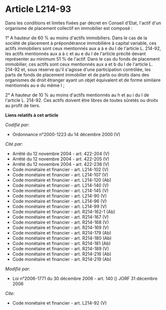 # Article L214-93

Dans les conditions et limites fixées par décret en Conseil d'Etat, l'actif d'un organisme de placement collectif en
immobilier est composé : 

1° A hauteur de 60 % au moins d'actifs immobiliers. Dans le cas de la société de placement à prépondérance immobilière à
capital variable, ces actifs immobiliers sont ceux mentionnés aux a à e du I de l'article L. 214-92, les actifs mentionnés
aux a à c et au e du I de l'article précité devant représenter au minimum 51 % de l'actif. Dans le cas du fonds de placement
immobilier, ces actifs sont ceux mentionnés aux a et b du I de l'article L. 214-92 et, sous réserve qu'il s'agisse d'une
participation contrôlée, les parts de fonds de placement immobilier et de parts ou droits dans des organismes de droit
étranger ayant un objet équivalent et de forme similaire mentionnés au e du même I ; 

2° A hauteur de 10 % au moins d'actifs mentionnés au h et au i du I de l'article L. 214-92. Ces actifs doivent être libres de
toutes sûretés ou droits au profit de tiers.

**Liens relatifs à cet article**

_Codifié par_:

  - Ordonnance n°2000-1223 du 14 décembre 2000 (V)

_Cité par_:

  - Arrêté du 12 novembre 2004 - art. 422-204 (V)
  - Arrêté du 12 novembre 2004 - art. 422-205 (V)
  - Arrêté du 12 novembre 2004 - art. 422-238 (V)
  - Code monétaire et financier - art. L214-102 (V)
  - Code monétaire et financier - art. L214-107 (V)
  - Code monétaire et financier - art. L214-120 (Ab)
  - Code monétaire et financier - art. L214-140 (V)
  - Code monétaire et financier - art. L214-145 (V)
  - Code monétaire et financier - art. L214-90 (V)
  - Code monétaire et financier - art. L214-96 (V)
  - Code monétaire et financier - art. L214-99 (V)
  - Code monétaire et financier - art. R214-162-1 (Ab)
  - Code monétaire et financier - art. R214-167 (V)
  - Code monétaire et financier - art. R214-168 (V)
  - Code monétaire et financier - art. R214-169 (V)
  - Code monétaire et financier - art. R214-179 (Ab)
  - Code monétaire et financier - art. R214-180 (Ab)
  - Code monétaire et financier - art. R214-181 (Ab)
  - Code monétaire et financier - art. R214-189 (V)
  - Code monétaire et financier - art. R214-216 (Ab)
  - Code monétaire et financier - art. R214-219 (Ab)

_Modifié par_:

  - Loi n°2006-1771 du 30 décembre 2006 - art. 140 () JORF 31 décembre 2006

_Cite_:

  - Code monétaire et financier - art. L214-92 (V)
